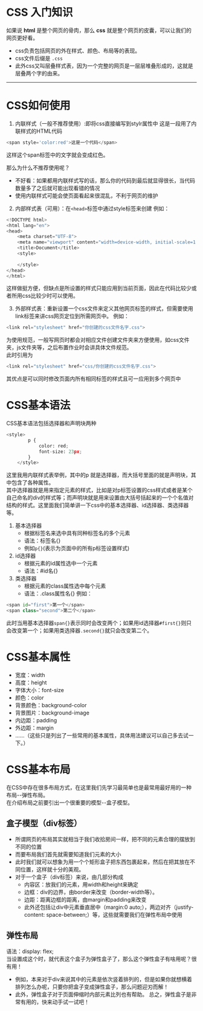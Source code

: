 # CSS 入门知识

如果说 **html** 是整个网页的骨肉，那么 **css** 就是整个网页的皮囊，可以让我们的网页更好看。

- css负责包括网页的外在样式、颜色、布局等的表现。
- css文件后缀是 `.css`
- 此外css又叫层叠样式表，因为一个完整的网页是一层层堆叠形成的，这就是层叠两个字的由来。

---

# CSS如何使用

1. 内联样式（一般不推荐使用）:即将css直接编写到stylr属性中
这是一段用了内联样式的HTML代码
```python
<span style='color:red'>这是一个代码</span>
```
这样这个span标签中的文字就会变成红色。

那么为什么不推荐使用呢？
- 不好看：如果都用内联样式写的话，那么你的代码到最后就显得很长，当代码数量多了之后就可能出现看错的情况
- 使用内联样式可能会使页面看起来很混乱，不利于网页的维护

2. 内部样式表（可用）：在`<head>`标签中通过style标签来创建
例如：
```python
<!DOCTYPE html>
<html lang="en">
<head>
    <meta charset="UTF-8">
    <meta name="viewport" content="width=device-width, initial-scale=1.0">
    <title>Document</title>
    <style>
        
    </style>
</head>
</html>
```
这样做挺方便，但缺点是所设置的样式只能应用到当前页面，因此在代码比较少或者所用css比较少时可以使用。

3. 外部样式表：重新设置一个css文件来定义其他网页标签的样式，但需要使用link标签来讲css网页定位到所需网页中。
例如：
```python
<link rel="stylesheet" href="你创建的css文件名字.css">
```
为使用规范，一般写网页时都会对相应文件创建文件夹来方便使用，如css文件夹，js文件夹等，之后布置作业时会讲具体文件规范。  
此时引用为
```python
<link rel="stylesheet" href="css/你创建的css文件名字.css">
```
其优点是可以同时修改页面内所有相同标签的样式且可一应用到多个网页中

# CSS基本语法
CSS基本语法包括选择器和声明块两种
```python
<style>
        p {
            color: red;
            font-size: 23px;
        }
    </style>
```
这里我用内联样式表举例，其中的p 就是选择器，而大括号里面的就是声明块，其中包含了各种属性。  
其中选择器就是用来指定元素的样式，比如是对p标签设置的css样式或者是某个自己命名的div的样式等；而声明块就是用来设置由大括号括起来的一个个名值对结构的样式。这里面我们简单讲一下css中的基本选择器、id选择器、类选择器等。
1. 基本选择器
   - 根据标签名来选中具有同种标签名的多个元素
   - 语法：标签名{}
   - 例如```p{}```(表示为页面中的所有p标签设置样式)
2. id选择器
   - 根据元素的id属性选中一个元素
   - 语法：#id名{}
3. 类选择器
   - 根据元素的class属性选中每个元素
   - 语法：.class属性名{}
例如：
```python
<span id="first">第一个</span>
<span class="second">第二个</span>
```
此时当用基本选择器```span{}```表示同时会改变两个；如果用id选择器```#first{}```则只会改变第一个；如果用类选择器```.second{}```就只会改变第二个。

# CSS基本属性
- 宽度：width
- 高度：height
- 字体大小：font-size
- 颜色：color
- 背景颜色：background-color
- 背景图片：background-image
- 内边距：padding
- 外边距：margin
- ......（这些只是列出了一些常用的基本属性，具体用法建议可以自己多去试一下。）
# CSS基本布局
在CSS中存在很多布局方式，在这里我们先学习最简单也是最常用最好用的一种布局--弹性布局。  
在介绍布局之前要引出一个很重要的模型--盒子模型。
## 盒子模型（div标签）
- 所谓网页的布局其实就相当于我们收拾房间一样，把不同的元素合理的摆放到不同的位置
- 而要布局我们首先就需要知道我们元素的大小
- 此时我们就可以想象为用一个个矩形盒子把东西包裹起来，然后在把其放在不同位置，这样就十分的美观。
- 对于一个盒子（div标签）来说，由几部分构成
  - 内容区：放我们的元素，用width和height来确定
  - 边框：div的边界，由border来改变（border-width等）。
  - 边距：距离边框的距离，由margin和padding来改变
  - 此外还包括让div中元素垂直居中（margin:0 auto;），两边对齐（justify-content: space-between;）等，这些就需要我们在弹性布局中使用
## 弹性布局
语法：display: flex;  
当设置成这个时，就代表这个盒子为弹性盒子了，那么这个弹性盒子有啥用呢？很有用！  
- 例如，本来对于div来说其中的元素是依次竖着排列的，但是如果你就想横着排列怎么办呢，只要你把盒子变成弹性盒子，那么问题迎刃而解！
- 此外，弹性盒子对于页面伸缩时内部元素比列也有帮助。
总之，弹性盒子是非常有用的，快来动手试一试吧！
